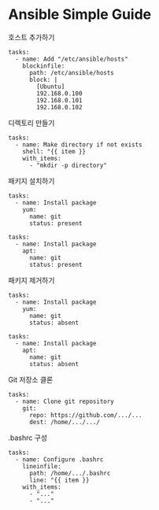 # Ansible Simple Guide

호스트 추가하기

```ansible
tasks:
  - name: Add "/etc/ansible/hosts"
    blockinfile:
      path: /etc/ansible/hosts
      block: |
        [Ubuntu]
        192.168.0.100
        192.168.0.101
        192.168.0.102
```

디렉토리 만들기

```ansible
tasks:
  - name: Make directory if not exists
    shell: "{{ item }}      
    with_items:
      - "mkdir -p directory"
```

패키지 설치하기

```ansible
tasks:
  - name: Install package
    yum:
      name: git
      status: present
```

```ansible
tasks:
  - name: Install package
    apt:
      name: git
      status: present
```

패키지 제거하기

```ansible
tasks:
  - name: Install package
    yum:
      name: git
      status: absent
```

```ansible
tasks:
  - name: Install package
    apt:
      name: git
      status: absent
```

Git 저장소 클론

```ansible
tasks:
  - name: Clone git repository
    git:
      repo: https://github.com/.../...
      dest: /home/.../.../
```

.bashrc 구성

```ansible
tasks:
  - name: Configure .bashrc
    lineinfile:
      path: /home/.../.bashrc
      line: "{{ item }}
    with_items:
      - "..."
      - "..."
```

